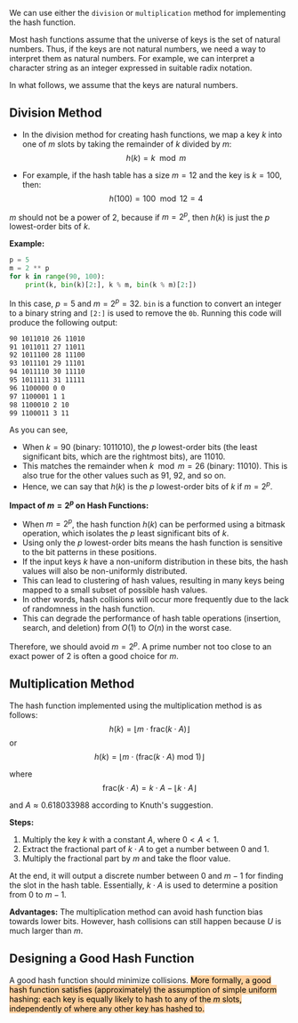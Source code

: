 We can use either the `division` or `multiplication` method for implementing the hash function.

Most hash functions assume that the universe of keys is the set of natural numbers. Thus, if the keys are not natural numbers, we need a way to interpret them as natural numbers. For example, we can interpret a character string as an integer expressed in suitable radix notation.

In what follows, we assume that the keys are natural numbers.

## Division Method
- In the division method for creating hash functions, we map a key $k$ into one of $m$ slots by taking the remainder of $k$ divided by $m$: 
  $$h(k) = k\mod m$$
  
- For example, if the hash table has a size $m = 12$ and the key is $k = 100$, then: 
  $$h(100) = 100 \mod 12 = 4$$

$m$ should not be a power of 2, because if $m = 2^p$, then $h(k)$ is just the $p$ lowest-order bits of $k$.

**Example:**

```python
p = 5
m = 2 ** p
for k in range(90, 100):
    print(k, bin(k)[2:], k % m, bin(k % m)[2:])
```

In this case, $p = 5$ and $m = 2^p = 32$. `bin` is a function to convert an integer to a binary string and `[2:]` is used to remove the `0b`. Running this code will produce the following output:

```bash
90 1011010 26 11010
91 1011011 27 11011
92 1011100 28 11100
93 1011101 29 11101
94 1011110 30 11110
95 1011111 31 11111
96 1100000 0 0
97 1100001 1 1
98 1100010 2 10
99 1100011 3 11
```

As you can see, 
- When $k = 90$ (binary: 1011010), the $p$ lowest-order bits (the least significant bits, which are the rightmost bits), are 11010. 
- This matches the remainder when $k \mod m = 26$ (binary: 11010). This is also true for the other values such as 91, 92, and so on. 
- Hence, we can say that $h(k)$ is the $p$ lowest-order bits of $k$ if $m = 2^p$.


**Impact of $m = 2^p$ on Hash Functions:**

- When $m = 2^p$, the hash function $h(k)$ can be performed using a bitmask operation, which isolates the $p$ least significant bits of $k$.
- Using only the $p$ lowest-order bits means the hash function is sensitive to the bit patterns in these positions. 
- If the input keys $k$ have a non-uniform distribution in these bits, the hash values will also be non-uniformly distributed. 
- This can lead to clustering of hash values, resulting in many keys being mapped to a small subset of possible hash values. 
- In other words, hash collisions will occur more frequently due to the lack of randomness in the hash function. 
- This can degrade the performance of hash table operations (insertion, search, and deletion) from $O(1)$ to $O(n)$ in the worst case.

Therefore, we should avoid $m = 2^p$. A prime number not too close to an exact power of 2 is often a good choice for $m$.

## Multiplication Method
The hash function implemented using the multiplication method is as follows:
$$h(k) = \lfloor m \cdot \text{frac}(k \cdot A) \rfloor$$
or
$$h(k) = \lfloor m \cdot \left(\text{frac}(k \cdot A)\ \text{mod}\ 1\right) \rfloor$$

where 
$$\text{frac}(k \cdot A) = k \cdot A - \lfloor k \cdot A \rfloor$$

and $A \approx 0.618033988$ according to Knuth's suggestion.

**Steps:**
1. Multiply the key $k$ with a constant $A$, where $0 < A < 1$.
2. Extract the fractional part of $k \cdot A$ to get a number between 0 and 1.
3. Multiply the fractional part by $m$ and take the floor value.

At the end, it will output a discrete number between 0 and $m-1$ for finding the slot in the hash table. Essentially, $k \cdot A$ is used to determine a position from 0 to $m-1$.

**Advantages:**
The multiplication method can avoid hash function bias towards lower bits. However, hash collisions can still happen because $U$ is much larger than $m$.


## Designing a Good Hash Function

A good hash function should minimize collisions. <mark style="background: #FFB86CA6;">More formally, a good hash function satisfies (approximately) the assumption of simple uniform hashing: each key is equally likely to hash to any of the $m$ slots, independently of where any other key has hashed to.</mark>